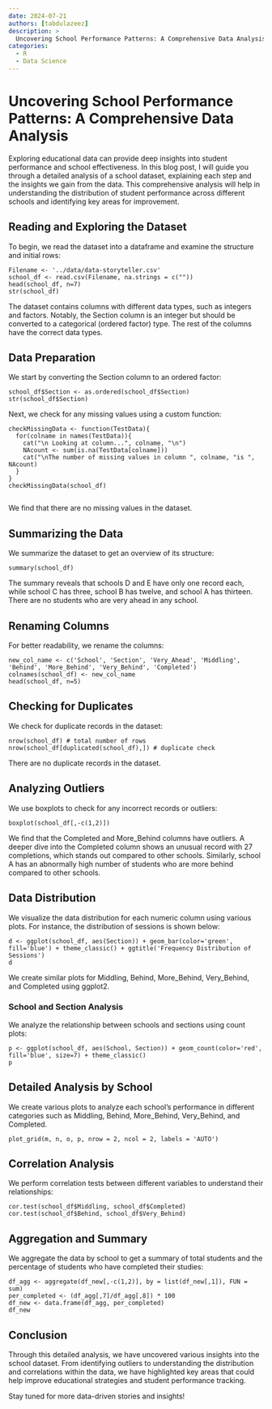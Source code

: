 ```yaml
---
date: 2024-07-21
authors: [tabdulazeez]
description: >
  Uncovering School Performance Patterns: A Comprehensive Data Analysis
categories:
  - R
  - Data Science
---
```


# Uncovering School Performance Patterns: A Comprehensive Data Analysis
Exploring educational data can provide deep insights into student performance and school effectiveness. In this blog post, I will guide you through a detailed analysis of a school dataset, explaining each step and the insights we gain from the data. This comprehensive analysis will help in understanding the distribution of student performance across different schools and identifying key areas for improvement.

<!-- more -->

## Reading and Exploring the Dataset
To begin, we read the dataset into a dataframe and examine the structure and initial rows:
```
Filename <- '../data/data-storyteller.csv'
school_df <- read.csv(Filename, na.strings = c(""))
head(school_df, n=7)
str(school_df)

```

The dataset contains columns with different data types, such as integers and factors. Notably, the Section column is an integer but should be converted to a categorical (ordered factor) type. The rest of the columns have the correct data types.

## Data Preparation
We start by converting the Section column to an ordered factor:

```
school_df$Section <- as.ordered(school_df$Section)
str(school_df$Section)

```

Next, we check for any missing values using a custom function:

```
checkMissingData <- function(TestData){
  for(colname in names(TestData)){
    cat("\n Looking at column...", colname, "\n")
    NAcount <- sum(is.na(TestData[colname]))
    cat("\nThe number of missing values in column ", colname, "is ", NAcount)
  }
}
checkMissingData(school_df)


```
We find that there are no missing values in the dataset.

## Summarizing the Data
We summarize the dataset to get an overview of its structure:
```
summary(school_df)

```
The summary reveals that schools D and E have only one record each, while school C has three, school B has twelve, and school A has thirteen. There are no students who are very ahead in any school.

## Renaming Columns
For better readability, we rename the columns:

```
new_col_name <- c('School', 'Section', 'Very_Ahead', 'Middling', 'Behind', 'More_Behind', 'Very_Behind', 'Completed')
colnames(school_df) <- new_col_name
head(school_df, n=5)

```

## Checking for Duplicates
We check for duplicate records in the dataset:

```
nrow(school_df) # total number of rows
nrow(school_df[duplicated(school_df),]) # duplicate check

```
There are no duplicate records in the dataset.

## Analyzing Outliers
We use boxplots to check for any incorrect records or outliers:

```
boxplot(school_df[,-c(1,2)])

```
We find that the Completed and More_Behind columns have outliers. A deeper dive into the Completed column shows an unusual record with 27 completions, which stands out compared to other schools. Similarly, school A has an abnormally high number of students who are more behind compared to other schools.


## Data Distribution
We visualize the data distribution for each numeric column using various plots. For instance, the distribution of sessions is shown below:

```
d <- ggplot(school_df, aes(Section)) + geom_bar(color='green', fill='blue') + theme_classic() + ggtitle('Frequency Distribution of Sessions')
d

```
We create similar plots for Middling, Behind, More_Behind, Very_Behind, and Completed using ggplot2.

### School and Section Analysis
We analyze the relationship between schools and sections using count plots:

```
p <- ggplot(school_df, aes(School, Section)) + geom_count(color='red', fill='blue', size=7) + theme_classic()
p

```

## Detailed Analysis by School
We create various plots to analyze each school’s performance in different categories such as Middling, Behind, More_Behind, Very_Behind, and Completed.

```
plot_grid(m, n, o, p, nrow = 2, ncol = 2, labels = 'AUTO')

```

## Correlation Analysis
We perform correlation tests between different variables to understand their relationships:

```
cor.test(school_df$Middling, school_df$Completed)
cor.test(school_df$Behind, school_df$Very_Behind)

```

## Aggregation and Summary
We aggregate the data by school to get a summary of total students and the percentage of students who have completed their studies:

```
df_agg <- aggregate(df_new[,-c(1,2)], by = list(df_new[,1]), FUN = sum)
per_completed <- (df_agg[,7]/df_agg[,8]) * 100
df_new <- data.frame(df_agg, per_completed)
df_new

```

## Conclusion
Through this detailed analysis, we have uncovered various insights into the school dataset. From identifying outliers to understanding the distribution and correlations within the data, we have highlighted key areas that could help improve educational strategies and student performance tracking.

Stay tuned for more data-driven stories and insights!
















